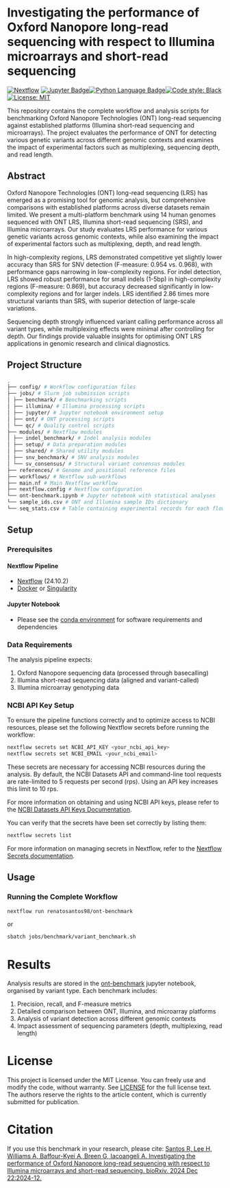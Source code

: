 # Investigating the performance of Oxford Nanopore long-read sequencing with respect to Illumina microarrays and short-read sequencing

[![Nextflow](https://img.shields.io/badge/nextflow-24.10.2-brightgreen.svg?style=for-the-badge&logo=Nextflow)](https://www.nextflow.io/) [![Jupyter Badge](https://img.shields.io/badge/Jupyter-F37626?style=for-the-badge&logo=jupyter&logoColor=white)](https://jupyter.org/)[![Python Language Badge](https://img.shields.io/badge/Python-3.12-3776AB?style=for-the-badge&logo=python&logoColor=white)](https://www.python.org/)[![Code style: Black](https://img.shields.io/badge/code%20style-black-000000.svg?style=for-the-badge)](https://black.readthedocs.io/en/stable/) [![License: MIT](https://img.shields.io/badge/License-MIT-yellow.svg?style=for-the-badge)](LICENSE.md)

This repository contains the complete workflow and analysis scripts for benchmarking Oxford Nanopore Technologies (ONT) long-read sequencing against established platforms (Illumina short-read sequencing and microarrays). The project evaluates the performance of ONT for detecting various genetic variants across different genomic contexts and examines the impact of experimental factors such as multiplexing, sequencing depth, and read length.

## Abstract

Oxford Nanopore Technologies (ONT) long-read sequencing (LRS) has emerged as a promising tool for genomic analysis, but comprehensive comparisons with established platforms across diverse datasets remain limited. We present a multi-platform benchmark using 14 human genomes sequenced with ONT LRS, Illumina short-read sequencing (SRS), and Illumina microarrays. Our study evaluates LRS performance for various genetic variants across genomic contexts, while also examining the impact of experimental factors such as multiplexing, depth, and read length.

In high-complexity regions, LRS demonstrated competitive yet slightly lower accuracy than SRS for SNV detection (F-measure: 0.954 vs. 0.968), with performance gaps narrowing in low-complexity regions. For indel detection, LRS showed robust performance for small indels (1-5bp) in high-complexity regions (F-measure: 0.869), but accuracy decreased significantly in low-complexity regions and for larger indels. LRS identified 2.86 times more structural variants than SRS, with superior detection of large-scale variations.

Sequencing depth strongly influenced variant calling performance across all variant types, while multiplexing effects were minimal after controlling for depth. Our findings provide valuable insights for optimising ONT LRS applications in genomic research and clinical diagnostics.

## Project Structure

```bash
.
├── config/ # Workflow configuration files
├── jobs/ # Slurm job submission scripts
│ ├── benchmark/ # Benchmarking scripts
│ ├── illumina/ # Illumina processing scripts
│ ├── jupyter/ # Jupyter notebook environment setup
│ ├── ont/ # ONT processing scripts
│ └── qc/ # Quality control scripts
├── modules/ # Nextflow modules
│ ├── indel_benchmark/ # Indel analysis modules
│ ├── setup/ # Data preparation modules
│ ├── shared/ # Shared utility modules
│ ├── snv_benchmark/ # SNV analysis modules
│ └── sv_consensus/ # Structural variant consensus modules
├── references/ # Genome and positional reference files
├── workflows/ # Nextflow sub-workflows
├── main.nf # Main Nextflow workflow
├── nextflow.config # Nextflow configuration
└── ont-benchmark.ipynb # Jupyter notebook with statistical analyses
└── sample_ids.csv # ONT and Illumina sample IDs dictionary
└── seq_stats.csv # Table containing experimental records for each flowcell
```

## Setup

### Prerequisites

#### Nextflow Pipeline

- [Nextflow](https://www.nextflow.io/) (24.10.2)
- [Docker](https://www.docker.com/) or [Singularity](https://sylabs.io/singularity/)

#### Jupyter Notebook

- Please see the [conda environment](jobs/jupyter/environment.yml) for software requirements and dependencies

### Data Requirements

The analysis pipeline expects:

1. Oxford Nanopore sequencing data (processed through basecalling)
1. Illumina short-read sequencing data (aligned and variant-called)
1. Illumina microarray genotyping data

### NCBI API Key Setup

To ensure the pipeline functions correctly and to optimize access to NCBI resources, please set the following Nextflow secrets before running the workflow:

```bash
nextflow secrets set NCBI_API_KEY <your_ncbi_api_key>
nextflow secrets set NCBI_EMAIL <your_ncbi_email>
```

These secrets are necessary for accessing NCBI resources during the analysis. By default, the NCBI Datasets API and command-line tool requests are rate-limited to 5 requests per second (rps). Using an API key increases this limit to 10 rps.

For more information on obtaining and using NCBI API keys, please refer to the [NCBI Datasets API Keys Documentation](https://www.ncbi.nlm.nih.gov/datasets/docs/v2/api/api-keys/).

You can verify that the secrets have been set correctly by listing them:

```bash
nextflow secrets list
```

For more information on managing secrets in Nextflow, refer to the [Nextflow Secrets documentation](https://www.nextflow.io/docs/stable/secrets.html).

## Usage

### Running the Complete Workflow

```bash
nextflow run renatosantos98/ont-benchmark
```

or

```bash
sbatch jobs/benchmark/variant_benchmark.sh
```

# Results

Analysis results are stored in the [ont-benchmark](ont-benchmark.ipynb) jupyter notebook, organised by variant type. Each benchmark includes:

1. Precision, recall, and F-measure metrics
1. Detailed comparison between ONT, Illumina, and microarray platforms
1. Analysis of variant detection across different genomic contexts
1. Impact assessment of sequencing parameters (depth, multiplexing, read length)

# License

This project is licensed under the MIT License. You can freely use and modify the code, without warranty. See [LICENSE](LICENSE) for the full license text. The authors reserve the rights to the article content, which is currently submitted for publication.

# Citation

If you use this benchmark in your research, please cite:
[Santos R, Lee H, Williams A, Baffour-Kyei A, Breen G, Iacoangeli A. Investigating the performance of Oxford Nanopore long-read sequencing with respect to Illumina microarrays and short-read sequencing. bioRxiv. 2024 Dec 22:2024-12.](https://doi.org/10.1101/2024.12.19.629409)
